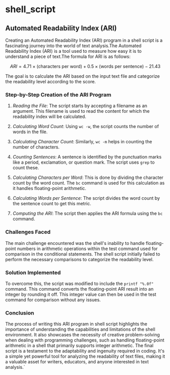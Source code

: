 # shell_script
## Automated Readability Index (ARI) 

Creating an Automated Readability Index (ARI) program in a shell script is a fascinating journey into the world of text analysis.The Automated Readability Index (ARI) is a tool used to measure how easy it is to understand a piece of text.The formula for ARI is as follows:

$$ ARI = 4.71 \times (\text{characters per word}) + 0.5 \times (\text{words per sentence}) - 21.43 $$

The goal is to calculate the ARI based on the input text file and categorize the readability level according to the score.

### Step-by-Step Creation of the ARI Program

1. *Reading the File*: The script starts by accepting a filename as an argument. This filename is used to read the content for which the readability index will be calculated.

2. *Calculating Word Count*: Using `wc -w`, the script counts the number of words in the file.

3. *Calculating Character Count*: Similarly, `wc -m` helps in counting the number of characters.

4. *Counting Sentences*: A sentence is identified by the punctuation marks like a period, exclamation, or question mark. The script uses `grep` to count these.

5. *Calculating Characters per Word*: This is done by dividing the character count by the word count. The `bc` command is used for this calculation as it handles floating-point arithmetic.

6. *Calculating Words per Sentence*: The script divides the word count by the sentence count to get this metric.

7. *Computing the ARI*: The script then applies the ARI formula using the `bc` command.

### Challenges Faced

The main challenge encountered was the shell's inability to handle floating-point numbers in arithmetic operations within the test command used for comparison in the conditional statements. The shell script initially failed to perform the necessary comparisons to categorize the readability level.

### Solution Implemented

To overcome this, the script was modified to include the `printf "%.0f"` command. This command converts the floating-point ARI result into an integer by rounding it off. This integer value can then be used in the test command for comparison without any issues.

### Conclusion

The process of writing this ARI program in shell script highlights the importance of understanding the capabilities and limitations of the shell environment. It also showcases the necessity of creative problem-solving when dealing with programming challenges, such as handling floating-point arithmetic in a shell that primarily supports integer arithmetic. The final script is a testament to the adaptability and ingenuity required in coding. It's a simple yet powerful tool for analyzing the readability of text files, making it a valuable asset for writers, educators, and anyone interested in text analysis.`

